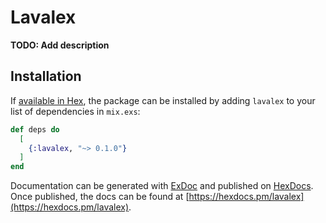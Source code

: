 # Lavalex

**TODO: Add description**

## Installation

If [available in Hex](https://hex.pm/docs/publish), the package can be installed
by adding `lavalex` to your list of dependencies in `mix.exs`:

```elixir
def deps do
  [
    {:lavalex, "~> 0.1.0"}
  ]
end
```

Documentation can be generated with [ExDoc](https://github.com/elixir-lang/ex_doc)
and published on [HexDocs](https://hexdocs.pm). Once published, the docs can
be found at [https://hexdocs.pm/lavalex](https://hexdocs.pm/lavalex).

